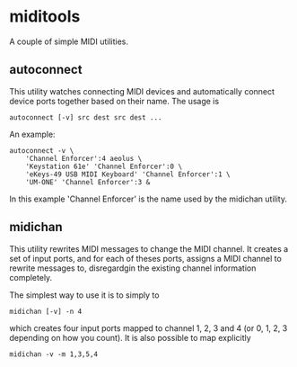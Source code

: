 # miditools
A couple of simple MIDI utilities.

## autoconnect
This utility watches connecting MIDI devices and automatically connect device ports together based on their name.
The usage is

    autoconnect [-v] src dest src dest ...

An example:

    autoconnect -v \
	    'Channel Enforcer':4 aeolus \
	    'Keystation 61e' 'Channel Enforcer':0 \
	    'eKeys-49 USB MIDI Keyboard' 'Channel Enforcer':1 \
	    'UM-ONE' 'Channel Enforcer':3 &

In this example 'Channel Enforcer' is the name used by the midichan utility.

## midichan
This utility rewrites MIDI messages to change the MIDI channel. It creates a set of input ports, and for each of
theses ports, assigns a MIDI channel to rewrite messages to, disregardgin the existing channel information completely.

The simplest way to use it is to simply to

    midichan [-v] -n 4

which creates four input ports mapped to channel 1, 2, 3 and 4 (or 0, 1, 2, 3 depending on how you count).
It is also possible to map explicitly

    midichan -v -m 1,3,5,4
